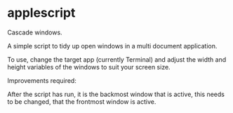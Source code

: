 # applescript

Cascade windows.

A simple script to tidy up open windows in a multi document application.

To use, change the target app (currently Terminal) and adjust the width
and height variables of the windows to suit your screen size.

Improvements required:

After the script has run, it is the backmost window that is active, this needs
to be changed, that the frontmost window is active.
